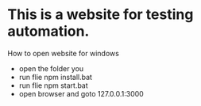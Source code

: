 # This is a website for testing automation.

How to open website for windows
 - open the folder you
 - run flie npm install.bat
 - run flie npm start.bat
 - open browser and goto 127.0.0.1:3000
